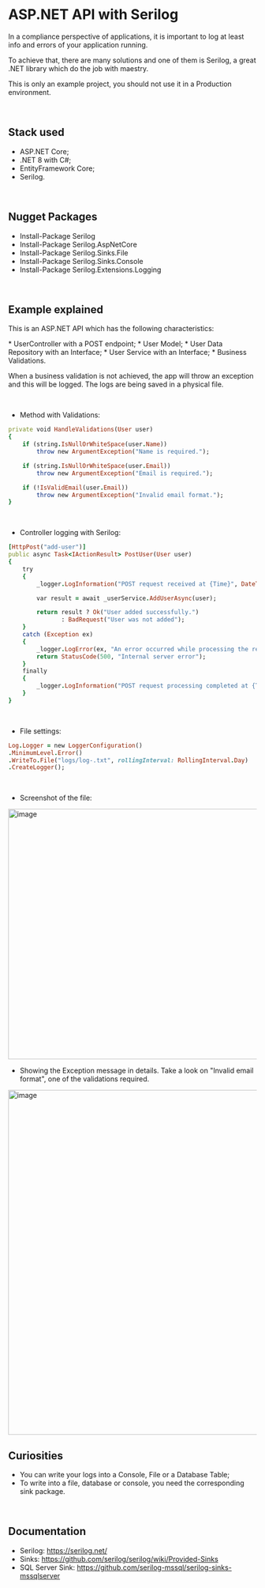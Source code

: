 # ASP.NET API with Serilog

<p>
  In a compliance perspective of applications, it is important to log at least info and
  errors of your application running.
</p>
<p>
  To achieve that, there are many solutions and one of them is Serilog, a great .NET library which do the job with maestry.
</p>

<p>
  This is only an example project, you should not use it in a Production environment.
</p>

<br>

## Stack used
* ASP.NET Core;
* .NET 8 with C#;
* EntityFramework Core;
* Serilog.

<br>

## Nugget Packages
* Install-Package Serilog
* Install-Package Serilog.AspNetCore
* Install-Package Serilog.Sinks.File
* Install-Package Serilog.Sinks.Console
* Install-Package Serilog.Extensions.Logging
  
<br>

## Example explained
<p>
  This is an ASP.NET API which has the following characteristics:
</p>
* UserController with a POST endpoint;
* User Model;
* User Data Repository with an Interface;
* User Service with an Interface;
* Business Validations.

<p>
  When a business validation is not achieved, the app will throw an exception and this will be logged.
  The logs are being saved in a physical file.
</p>

<br>

* Method with Validations:
```ruby
private void HandleValidations(User user)
{
    if (string.IsNullOrWhiteSpace(user.Name))
        throw new ArgumentException("Name is required.");

    if (string.IsNullOrWhiteSpace(user.Email))
        throw new ArgumentException("Email is required.");

    if (!IsValidEmail(user.Email))
        throw new ArgumentException("Invalid email format.");
}
```

<br>

* Controller logging with Serilog:
```ruby
[HttpPost("add-user")]
public async Task<IActionResult> PostUser(User user)
{
    try
    {
        _logger.LogInformation("POST request received at {Time}", DateTime.UtcNow);

        var result = await _userService.AddUserAsync(user);

        return result ? Ok("User added successfully.")
               : BadRequest("User was not added");
    }
    catch (Exception ex)
    {
        _logger.LogError(ex, "An error occurred while processing the request.");
        return StatusCode(500, "Internal server error");
    }
    finally
    {
        _logger.LogInformation("POST request processing completed at {Time}", DateTime.UtcNow);
    }
}
```

<br>

* File settings:
```ruby
Log.Logger = new LoggerConfiguration()
.MinimumLevel.Error()
.WriteTo.File("logs/log-.txt", rollingInterval: RollingInterval.Day)
.CreateLogger();
```

<br>

* Screenshot of the file:
<img width="507" alt="image" src="https://github.com/user-attachments/assets/b080c108-0ec6-44f5-acda-f1eab12d8fbf">

<br>

* Showing the Exception message in details. Take a look on "Invalid email format", one of the validations required.
<img width="698" alt="image" src="https://github.com/user-attachments/assets/b01052a5-a8b0-42b1-96dd-f52420166551">

<br>

## Curiosities
* You can write your logs into a Console, File or a Database Table;
* To write into a file, database or console, you need the corresponding sink package.

<br>

## Documentation
* Serilog: https://serilog.net/
* Sinks: https://github.com/serilog/serilog/wiki/Provided-Sinks
* SQL Server Sink: https://github.com/serilog-mssql/serilog-sinks-mssqlserver


